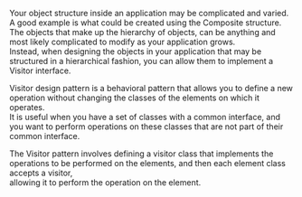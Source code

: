
Your object structure inside an application may be complicated and varied. A good example is what
could be created using the Composite structure.<br>
The objects that make up the hierarchy of objects, can be anything and most likely complicated to
modify as your application grows.<br>
Instead, when designing the objects in your application that may be structured in a hierarchical
fashion, you can allow them to implement a Visitor interface. <br>

 Visitor design pattern is a behavioral pattern that allows you to define a new operation without changing the classes of the elements on which it operates.<br>
 It is useful when you have a set of classes with a common interface, and you want to perform operations on these classes that are not part of their common interface.<br>

The Visitor pattern involves defining a visitor class that implements the operations to be performed on the elements, and then each element class accepts a visitor,<br>
allowing it to perform the operation on the element.
